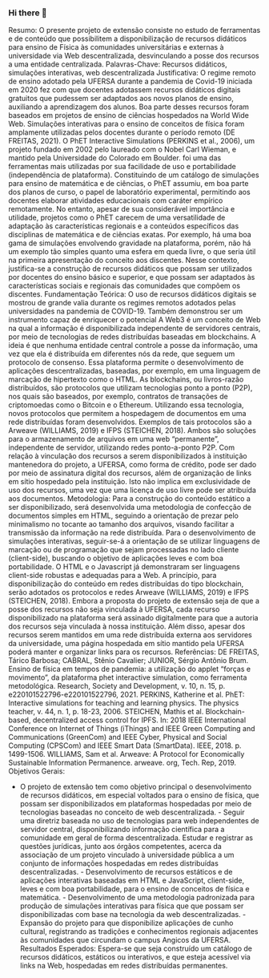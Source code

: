 ### Hi there 👋

Resumo:
O presente projeto de extensão consiste no estudo de ferramentas e de conteúdo que possibilitem a disponibilização de recursos didáticos para ensino de Física às comunidades universitárias e externas à universidade via Web descentralizada, desvinculando a posse dos recursos a uma entidade centralizada.
Palavras-Chave:
Recursos didáticos, simulações interativas, web descentralizada
Justificativa:
O regime remoto de ensino adotado pela UFERSA durante a pandemia de Covid-19 iniciada em 2020 fez com que docentes adotassem recursos didáticos digitais gratuitos que pudessem ser adaptados aos novos planos de ensino, auxiliando a aprendizagem dos alunos. Boa parte desses recursos foram baseados em projetos de ensino de ciências hospedados na World Wide Web. Simulações interativas para o ensino de conceitos de física foram amplamente utilizadas pelos docentes durante o período remoto (DE FREITAS, 2021). O PhET Interactive Simulations (PERKINS et al., 2006), um projeto fundado em 2002 pelo laureado com o Nobel Carl Wieman, e mantido pela Universidade do Colorado em Boulder. foi uma das ferramentas mais utilizadas por sua facilidade de uso e portabilidade (independência de plataforma). Constituindo de um catálogo de simulações para ensino de matemática e de ciências, o PhET assumiu, em boa parte dos planos de curso, o papel de laboratório experimental, permitindo aos docentes elaborar atividades educacionais com caráter empírico remotamente. No entanto, apesar de sua considerável importância e utilidade, projetos como o PhET carecem de uma versatilidade de adaptação às características regionais e a conteúdos específicos das disciplinas de matemática e de ciências exatas. Por exemplo, há uma boa gama de simulações envolvendo gravidade na plataforma, porém, não há um exemplo tão simples quanto uma esfera em queda livre, o que seria útil na primeira apresentação do conceito aos discentes. Nesse contexto, justifica-se a construção de recursos didáticos que possam ser utilizados por docentes do ensino básico e superior, e que possam ser adaptados às características sociais e regionais das comunidades que compõem os discentes.
Fundamentação Teórica:
O uso de recursos didáticos digitais se mostrou de grande valia durante os regimes remotos adotados pelas universidades na pandemia de COVID-19. Também demonstrou ser um instrumento capaz de enriquecer o potencial A Web3 é um conceito de Web na qual a informação é disponibilizada independente de servidores centrais, por meio de tecnologias de redes distribuídas baseadas em blockchains. A ideia é que nenhuma entidade central controle a posse da informação, uma vez que ela é distribuída em diferentes nós da rede, que seguem um protocolo de consenso. Essa plataforma permite o desenvolvimento de aplicações descentralizadas, baseadas, por exemplo, em uma linguagem de marcação de hipertexto como o HTML. As blockchains, ou livros-razão distribuídos, são protocolos que utilizam tecnologias ponto a ponto (P2P), nos quais são baseados, por exemplo, contratos de transações de criptomoedas como o Bitcoin e o Ethereum. Utilizando essa tecnologia, novos protocolos que permitem a hospedagem de documentos em uma rede distribuídas foram desenvolvidos. Exemplos de tais protocolos são a Arweave (WILLIAMS, 2019) e IFPS (STEICHEN, 2018). Ambos são soluções para o armazenamento de arquivos em uma web “permanente”, independente de servidor, utilizando redes ponto-a-ponto P2P. Com relação à vinculação dos recursos a serem disponibilizados à instituição mantenedora do projeto, a UFERSA, como forma de crédito, pode ser dado por meio de assinatura digital dos recursos, além de organização de links em sítio hospedado pela instituição. Isto não implica em exclusividade de uso dos recursos, uma vez que uma licença de uso livre pode ser atribuída aos documentos.
Metodologia:
Para a construção do conteúdo estático a ser disponibilizado, será desenvolvida uma metodologia de confecção de documentos simples em HTML, seguindo a orientação de prezar pelo minimalismo no tocante ao tamanho dos arquivos, visando facilitar a transmissão da informação na rede distribuída. Para o desenvolvimento de simulações interativas, seguir-se-á a orientação de se utilizar linguagens de marcação ou de programação que sejam processadas no lado cliente (client-side), buscando o objetivo de aplicações leves e com boa portabilidade. O HTML e o Javascript já demonstraram ser linguagens client-side robustas e adequadas para a Web. A princípio, para disponibilização do conteúdo em redes distribuídas do tipo blockchain, serão adotados os protocolos e redes Arweave (WILLIAMS, 2019) e IFPS (STEICHEN, 2018). Embora a proposta do projeto de extensão seja de que a posse dos recursos não seja vinculada à UFERSA, cada recurso disponibilizado na plataforma será assinado digitalmente para que a autoria dos recursos seja vinculada à nossa instituição. Além disso, apesar dos recursos serem mantidos em uma rede distribuída externa aos servidores da universidade, uma página hospedada em sítio mantido pela UFERSA poderá manter e organizar links para os recursos.
Referências:
DE FREITAS, Tárico Barbosa; CABRAL, Stênio Cavalier; JUNIOR, Sérgio Antônio Brum. Ensino de física em tempos de pandemia: a utilização do applet “forças e movimento”, da plataforma phet interactive simulation, como ferramenta metodológica. Research, Society and Development, v. 10, n. 15, p. e220101522796-e220101522796, 2021. PERKINS, Katherine et al. PhET: Interactive simulations for teaching and learning physics. The physics teacher, v. 44, n. 1, p. 18-23, 2006. STEICHEN, Mathis et al. Blockchain-based, decentralized access control for IPFS. In: 2018 IEEE International Conference on Internet of Things (iThings) and IEEE Green Computing and Communications (GreenCom) and IEEE Cyber, Physical and Social Computing (CPSCom) and IEEE Smart Data (SmartData). IEEE, 2018. p. 1499-1506. WILLIAMS, Sam et al. Arweave: A Protocol for Economically Sustainable Information Permanence. arweave. org, Tech. Rep, 2019.
Objetivos Gerais:
- O projeto de extensão tem como objetivo principal o desenvolvimento de recursos didáticos, em especial voltados para o ensino de física, que possam ser disponibilizados em plataformas hospedadas por meio de tecnologias baseadas no conceito de web descentralizada. - Seguir uma diretriz baseada no uso de tecnologias para web independentes de servidor central, disponibilizando informação científica para a comunidade em geral de forma descentralizada. Estudar e registrar as questões jurídicas, junto aos órgãos competentes, acerca da associação de um projeto vinculado à universidade pública a um conjunto de informações hospedadas em redes distribuídas descentralizadas. - Desenvolvimento de recursos estáticos e de aplicações interativas baseadas em HTML e JavaScript, client-side, leves e com boa portabilidade, para o ensino de conceitos de física e matemática. - Desenvolvimento de uma metodologia padronizada para produção de simulações interativas para física que que possam ser disponibilizadas com base na tecnologia da web descentralizadas. - Expansão do projeto para que disponibilize aplicações de cunho cultural, registrando as tradições e conhecimentos regionais adjacentes às comunidades que circundam o campus Angicos da UFERSA.
Resultados Esperados:
Espera-se que seja construído um catálogo de recursos didáticos, estáticos ou interativos, e que esteja acessível via links na Web, hospedadas em redes distribuídas permanentes.
